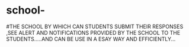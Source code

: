# school-
#THE SCHOOL BY WHICH CAN STUDENTS SUBMIT THEIR RESPONSES ,SEE ALERT AND NOTIFICATIONS PROVIDED BY THE SCHOOL TO THE STUDENTS.....AND CAN BE USE IN  A ESAY WAY AND EFFICIENTLY...
